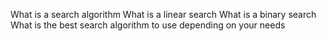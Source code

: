 What is a search algorithm
What is a linear search
What is a binary search
What is the best search algorithm to use depending on your needs